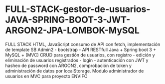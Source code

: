 # FULL-STACK-gestor-de-usuarios-JAVA-SPRING-BOOT-3-JWT-ARGON2-JPA-LOMBOK-MySQL
FULL STACK HTML, JavaScript consumo de API con fetch, implementación de template SB Admin2 - bootstrap - API RESTfull Java + Spring boot 3 + MySQL + (MVC)
CRUD para gestión de usuarios, con registro - edición y eliminación de usuarios registrados - login - autenticación con JWT y hasheo de password con ARGON2, comprobación de token y administración de datos por localStorage.
Modulo administrador de usuarios en MVC para proyecto ENVIFO
